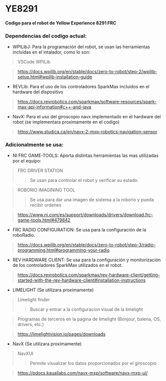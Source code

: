 # YE8291
#### Codigo para el robot de Yellow Experience 8291 FRC

### Dependencias del codigo actual:
* WPILibJ:
Para la programación del robot, se usan las herramientas incluidas en el intalador, como lo son:
> VSCode WPILib

> https://docs.wpilib.org/en/stable/docs/zero-to-robot/step-2/wpilib-setup.html#wpilib-installation-guide
* REVLib:
Para el uso de los controladores SparkMax incluidos en el hardware del dispositivo
> https://docs.revrobotics.com/sparkmax/software-resources/spark-max-api-information#c++-and-java
* NavX:
Para el uso del giroscopio navx implementado en el hardware del robot (se implementara proximamente en el codigo)
> https://www.studica.ca/en/navx-2-mxp-robotics-navigation-sensor 

### Adicionalmente se usa:
* NI FRC GAME-TOOLS:
Aporta distintas herramientas las mas utilizadas por el equipo:
> FRC DRIVER STATION
>> Se usan para controlar el robot y verificar su estado.

> ROBORIO IMAGINING TOOL
>> Se usa para dar una imagen de sistema a la roborio y pueda recibir ordenes

> https://www.ni.com/es/support/downloads/drivers/download.frc-game-tools.html#479842
* FRC RADIO CONFIGURATION:
Se usa para la configuración de la roboRadio.
> https://docs.wpilib.org/en/stable/docs/zero-to-robot/step-3/radio-programming.html#programming-your-radio
* REV HARDWARE CLIENT:
Se usa para la configuración y monitorización de los controladores SparkMax utilizados
en el robot.
> https://docs.revrobotics.com/sparkmax/rev-hardware-client/getting-started-with-the-rev-hardware-client#installation-instructions

* LIMELIGHT (Se utilizara proximamente)
> Limelight finder
>> Buscar y entrar a la configuracion visual de la limelight

> Programas de terceros en la pagina de limelight (Bonjour, balena, OS, drivers, etc.)

> https://limelightvision.io/pages/downloads

* NavX (Se utilizara proximamente)
> NavXUI
>> Permite visualizar los datos proporcionados por el giroscopio

> https://pdocs.kauailabs.com/navx-mxp/software/navx-mxp-ui/
